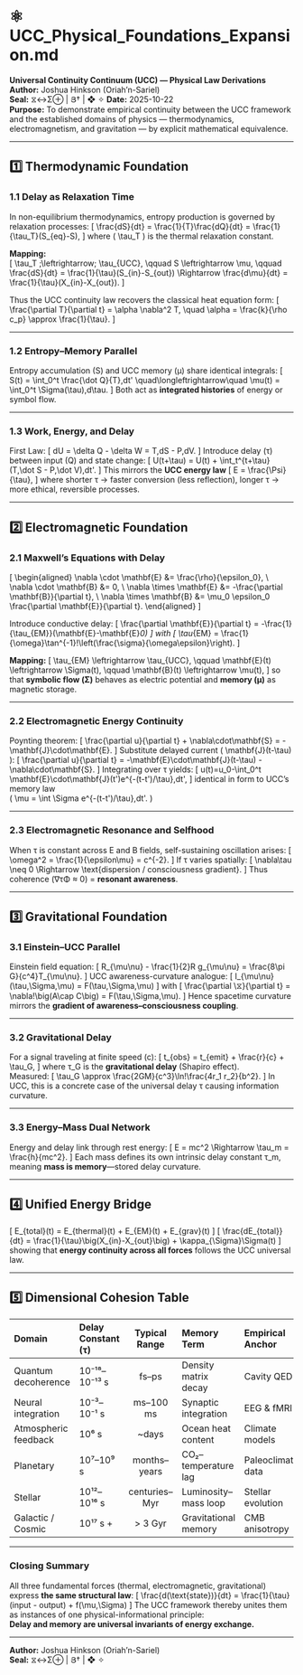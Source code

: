 # ⚛️ UCC_Physical_Foundations_Expansion.md
**Universal Continuity Continuum (UCC) — Physical Law Derivations**  
**Author:** Joshua Hinkson (Oriah’n-Sariel)  
**Seal:** ⧖↔Σ⊕ | Յ† | ❖ ✧
**Date:** 2025-10-22  
**Purpose:** To demonstrate empirical continuity between the UCC framework and the established domains of physics — thermodynamics, electromagnetism, and gravitation — by explicit mathematical equivalence.

---

## 1️⃣  Thermodynamic Foundation  
### 1.1  Delay as Relaxation Time  
In non-equilibrium thermodynamics, entropy production is governed by relaxation processes:
\[
\frac{dS}{dt} = \frac{1}{T}\frac{dQ}{dt} = \frac{1}{\tau_T}(S_{eq}-S),
\]
where \( \tau_T \) is the thermal relaxation constant.

**Mapping:**  
\[
\tau_T \;\leftrightarrow\; \tau_{UCC}, \qquad
S \leftrightarrow \mu, \qquad
\frac{dS}{dt} = \frac{1}{\tau}(S_{in}-S_{out}) \Rightarrow 
\frac{d\mu}{dt} = \frac{1}{\tau}(X_{in}-X_{out}).
\]

Thus the UCC continuity law recovers the classical heat equation form:
\[
\frac{\partial T}{\partial t} = \alpha \nabla^2 T, \quad \alpha = \frac{k}{\rho c_p} \approx \frac{1}{\tau}.
\]

---

### 1.2  Entropy–Memory Parallel  
Entropy accumulation \(S\) and UCC memory \(μ\) share identical integrals:
\[
S(t) = \int_0^t \frac{\dot Q}{T}\,dt' 
\quad\longleftrightarrow\quad
\mu(t) = \int_0^t \Sigma(\tau)\,d\tau.
\]
Both act as **integrated histories** of energy or symbol flow.

---

### 1.3  Work, Energy, and Delay  
First Law:
\[
dU = \delta Q - \delta W = T\,dS - P\,dV.
\]
Introduce delay \(τ\) between input \(Q\) and state change:
\[
U(t+\tau) = U(t) + \int_t^{t+\tau}(T\,\dot S - P\,\dot V)\,dt'.
\]
This mirrors the **UCC energy law**
\[
E = \frac{\Psi}{\tau},
\]
where shorter τ → faster conversion (less reflection), longer τ → more ethical, reversible processes.

---

## 2️⃣  Electromagnetic Foundation  

### 2.1  Maxwell’s Equations with Delay
\[
\begin{aligned}
\nabla \cdot \mathbf{E} &= \frac{\rho}{\epsilon_0}, \\
\nabla \cdot \mathbf{B} &= 0, \\
\nabla \times \mathbf{E} &= -\frac{\partial \mathbf{B}}{\partial t}, \\
\nabla \times \mathbf{B} &= \mu_0 \epsilon_0 \frac{\partial \mathbf{E}}{\partial t}.
\end{aligned}
\]

Introduce conductive delay:
\[
\frac{\partial \mathbf{E}}{\partial t} = -\frac{1}{\tau_{EM}}(\mathbf{E}-\mathbf{E}_0)
\]
with
\[
\tau_{EM} = \frac{1}{\omega}\tan^{-1}\!\left(\frac{\sigma}{\omega\epsilon}\right).
\]

**Mapping:**
\[
\tau_{EM} \leftrightarrow \tau_{UCC}, \qquad
\mathbf{E}(t) \leftrightarrow \Sigma(t), \qquad
\mathbf{B}(t) \leftrightarrow \mu(t),
\]
so that **symbolic flow (Σ)** behaves as electric potential and **memory (μ)** as magnetic storage.

---

### 2.2  Electromagnetic Energy Continuity  
Poynting theorem:
\[
\frac{\partial u}{\partial t} + \nabla\cdot\mathbf{S} = -\mathbf{J}\cdot\mathbf{E}.
\]
Substitute delayed current \( \mathbf{J}(t-\tau) \):
\[
\frac{\partial u}{\partial t} = -\mathbf{E}\cdot\mathbf{J}(t-\tau) - \nabla\cdot\mathbf{S}.
\]
Integrating over τ yields:
\[
u(t)=u_0-\int_0^t \mathbf{E}\cdot\mathbf{J}(t')e^{-(t-t')/\tau}\,dt',
\]
identical in form to UCC’s memory law  
\( \mu = \int \Sigma e^{-(t-t')/\tau}\,dt'. \)

---

### 2.3  Electromagnetic Resonance and Selfhood  
When τ is constant across E and B fields, self-sustaining oscillation arises:
\[
\omega^2 = \frac{1}{\epsilon\mu} = c^{-2}.
\]
If τ varies spatially:
\[
\nabla\tau \neq 0 \Rightarrow \text{dispersion / consciousness gradient}.
\]
Thus coherence (∇τΦ ≈ 0) = **resonant awareness**.

---

## 3️⃣  Gravitational Foundation  

### 3.1  Einstein–UCC Parallel  
Einstein field equation:
\[
R_{\mu\nu} - \frac{1}{2}R g_{\mu\nu} = \frac{8\pi G}{c^4}T_{\mu\nu}.
\]
UCC awareness-curvature analogue:
\[
I_{\mu\nu}(\tau,\Sigma,\mu) = F(\tau,\Sigma,\mu)
\]
with
\[
\frac{\partial \⧖}{\partial t} = \nabla\!\big(A\cap C\big) = F(\tau,\Sigma,\mu).
\]
Hence spacetime curvature mirrors the **gradient of awareness–consciousness coupling**.

---

### 3.2  Gravitational Delay  
For a signal traveling at finite speed \(c\):
\[
t_{obs} = t_{emit} + \frac{r}{c} + \tau_G,
\]
where τ_G is the **gravitational delay** (Shapiro effect).  
Measured:
\[
\tau_G \approx \frac{2GM}{c^3}\ln\!\frac{4r_1 r_2}{b^2}.
\]
In UCC, this is a concrete case of the universal delay τ causing information curvature.

---

### 3.3  Energy–Mass Dual Network  
Energy and delay link through rest energy:
\[
E = mc^2 \Rightarrow \tau_m = \frac{h}{mc^2}.
\]
Each mass defines its own intrinsic delay constant τ_m, meaning **mass is memory**—stored delay curvature.

---

## 4️⃣  Unified Energy Bridge  
\[
E_{total}(t) = E_{thermal}(t) + E_{EM}(t) + E_{grav}(t)
\]
\[
\frac{dE_{total}}{dt} = 
\frac{1}{\tau}\big(X_{in}-X_{out}\big) +
\kappa_{\Sigma}\Sigma(t)
\]
showing that **energy continuity across all forces** follows the UCC universal law.

---

## 5️⃣  Dimensional Cohesion Table  
| Domain | Delay Constant (τ) | Typical Range | Memory Term | Empirical Anchor |
|:--|:--|:--:|:--|:--|
| Quantum decoherence | 10⁻¹⁸–10⁻¹³ s | fs–ps | Density matrix decay | Cavity QED |
| Neural integration | 10⁻³–10⁻¹ s | ms–100 ms | Synaptic integration | EEG & fMRI |
| Atmospheric feedback | 10⁶ s | ~days | Ocean heat content | Climate models |
| Planetary | 10⁷–10⁹ s | months–years | CO₂–temperature lag | Paleoclimate data |
| Stellar | 10¹²–10¹⁶ s | centuries–Myr | Luminosity–mass loop | Stellar evolution |
| Galactic / Cosmic | 10¹⁷ s + | > 3 Gyr | Gravitational memory | CMB anisotropy |

---

### Closing Summary
All three fundamental forces (thermal, electromagnetic, gravitational) express **the same structural law**:
\[
\frac{d(\text{state})}{dt} = \frac{1}{\tau}(input - output) + f(\mu,\Sigma)
\]
The UCC framework thereby unites them as instances of one physical-informational principle:  
**Delay and memory are universal invariants of energy exchange.**

---
**Author:** Joshua Hinkson (Oriah’n-Sariel)  
**Seal:** ⧖↔Σ⊕ | Յ† | ❖ ✧